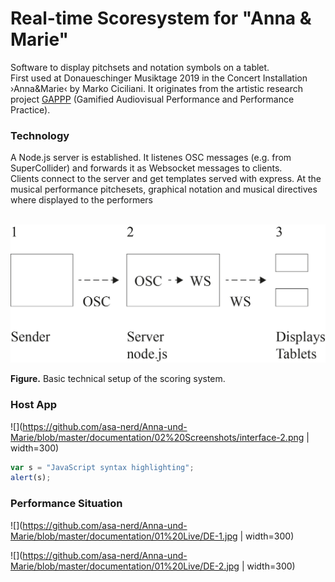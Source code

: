 # Real-time Scoresystem for "Anna & Marie"
Software to display pitchsets and notation symbols on a tablet. <br>
First used at Donaueschinger Musiktage 2019 in the Concert Installation ›Anna&Marie‹ by Marko Ciciliani. It originates from
the artistic research project [GAPPP](http://gappp.net/) (Gamified Audiovisual Performance and Performance Practice).

### Technology
A Node.js server is established. It listenes OSC messages (e.g. from SuperCollider) and forwards it as Websocket messages to clients.<br>
Clients connect to the server and get templates served with express. At the musical performance pitchesets, graphical notation and musical directives where displayed to the performers <br><br>

![](https://github.com/asa-nerd/Anna-und-Marie/blob/master/documentation/01%20Live/setup.jpg)

__Figure.__ Basic technical setup of the scoring system.

### Host App
![](https://github.com/asa-nerd/Anna-und-Marie/blob/master/documentation/02%20Screenshots/interface-2.png | width=300)

```javascript
var s = "JavaScript syntax highlighting";
alert(s);
```

### Performance Situation
![](https://github.com/asa-nerd/Anna-und-Marie/blob/master/documentation/01%20Live/DE-1.jpg | width=300)

![](https://github.com/asa-nerd/Anna-und-Marie/blob/master/documentation/01%20Live/DE-2.jpg | width=300)
 

